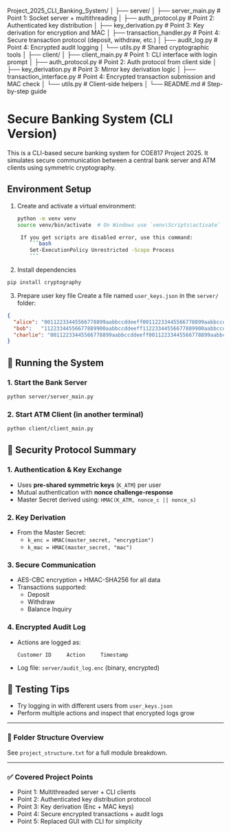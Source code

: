 Project_2025_CLI_Banking_System/
│
├── server/
│   ├── server_main.py           # Point 1: Socket server + multithreading
│   ├── auth_protocol.py         # Point 2: Authenticated key distribution
│   ├── key_derivation.py        # Point 3: Key derivation for encryption and MAC
│   ├── transaction_handler.py   # Point 4: Secure transaction protocol (deposit, withdraw, etc.)
│   ├── audit_log.py             # Point 4: Encrypted audit logging
│   └── utils.py                 # Shared cryptographic tools
│
├── client/
│   ├── client_main.py           # Point 1: CLI interface with login prompt
│   ├── auth_protocol.py         # Point 2: Auth protocol from client side
│   ├── key_derivation.py        # Point 3: Mirror key derivation logic
│   ├── transaction_interface.py # Point 4: Encrypted transaction submission and MAC check
│   └── utils.py                 # Client-side helpers
│
└── README.md                   # Step-by-step guide

# Secure Banking System (CLI Version)

This is a CLI-based secure banking system for COE817 Project 2025. It simulates secure communication between a central bank server and ATM clients using symmetric cryptography.


## Environment Setup
1. Create and activate a virtual environment:
    ```bash
    python -m venv venv
    source venv/bin/activate  # On Windows use `venv\Scripts\activate`

     If you get scripts are disabled error, use this command: 
        ```bash
        Set-ExecutionPolicy Unrestricted -Scope Process
        ```
    ```

2. Install dependencies
```bash
pip install cryptography
```

3. Prepare user key file
Create a file named `user_keys.json` in the `server/` folder:
```json
{
  "alice": "00112233445566778899aabbccddeeff00112233445566778899aabbccddeeff",
  "bob":   "11223344556677889900aabbccddeeff11223344556677889900aabbccddeeff",
  "charlie": "00112233445566778899aabbccddeeff00112233445566778899aabbccddeeff"
}
```


## 🚀 Running the System

### 1. Start the Bank Server
```bash
python server/server_main.py
```

### 2. Start ATM Client (in another terminal)
```bash
python client/client_main.py
```

## 🔑 Security Protocol Summary

### 1. Authentication & Key Exchange
- Uses **pre-shared symmetric keys** (`K_ATM`) per user
- Mutual authentication with **nonce challenge-response**
- Master Secret derived using: `HMAC(K_ATM, nonce_c || nonce_s)`

### 2. Key Derivation
- From the Master Secret:
  - `k_enc = HMAC(master_secret, "encryption")`
  - `k_mac = HMAC(master_secret, "mac")`

### 3. Secure Communication
- AES-CBC encryption + HMAC-SHA256 for all data
- Transactions supported:
  - Deposit
  - Withdraw
  - Balance Inquiry

### 4. Encrypted Audit Log
- Actions are logged as:
  ```
  Customer ID     Action     Timestamp
  ```
- Log file: `server/audit_log.enc` (binary, encrypted)

## 🧪 Testing Tips
- Try logging in with different users from `user_keys.json`
- Perform multiple actions and inspect that encrypted logs grow

---

### 📁 Folder Structure Overview
See `project_structure.txt` for a full module breakdown.

---

### ✅ Covered Project Points
- Point 1: Multithreaded server + CLI clients
- Point 2: Authenticated key distribution protocol
- Point 3: Key derivation (Enc + MAC keys)
- Point 4: Secure encrypted transactions + audit logs
- Point 5: Replaced GUI with CLI for simplicity